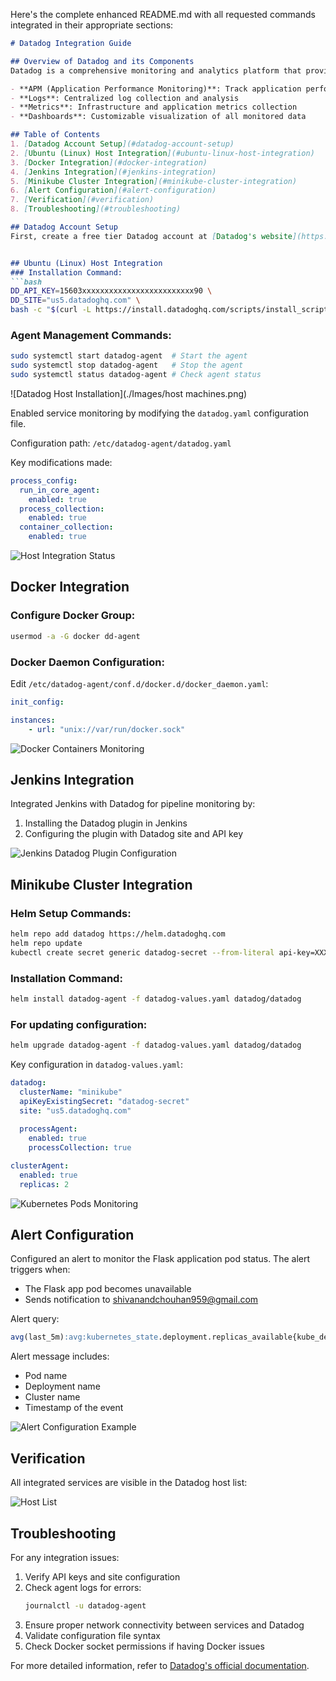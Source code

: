 Here's the complete enhanced README.md with all requested commands integrated in their appropriate sections:

```markdown
# Datadog Integration Guide

## Overview of Datadog and its Components
Datadog is a comprehensive monitoring and analytics platform that provides full-stack observability through:

- **APM (Application Performance Monitoring)**: Track application performance with distributed tracing
- **Logs**: Centralized log collection and analysis
- **Metrics**: Infrastructure and application metrics collection
- **Dashboards**: Customizable visualization of all monitored data

## Table of Contents
1. [Datadog Account Setup](#datadog-account-setup)
2. [Ubuntu (Linux) Host Integration](#ubuntu-linux-host-integration)
3. [Docker Integration](#docker-integration)
4. [Jenkins Integration](#jenkins-integration)
5. [Minikube Cluster Integration](#minikube-cluster-integration)
6. [Alert Configuration](#alert-configuration)
7. [Verification](#verification)
8. [Troubleshooting](#troubleshooting)

## Datadog Account Setup
First, create a free tier Datadog account at [Datadog's website](https://www.datadoghq.com/).


## Ubuntu (Linux) Host Integration
### Installation Command:
```bash
DD_API_KEY=15603xxxxxxxxxxxxxxxxxxxxxxxxx90 \
DD_SITE="us5.datadoghq.com" \
bash -c "$(curl -L https://install.datadoghq.com/scripts/install_script_agent7.sh)"
```

### Agent Management Commands:
```bash
sudo systemctl start datadog-agent  # Start the agent
sudo systemctl stop datadog-agent   # Stop the agent
sudo systemctl status datadog-agent # Check agent status
```

![Datadog Host Installation](./Images/host machines.png)

Enabled service monitoring by modifying the `datadog.yaml` configuration file.

Configuration path: `/etc/datadog-agent/datadog.yaml`

Key modifications made:
```yaml
process_config:
  run_in_core_agent:
    enabled: true
  process_collection:
    enabled: true
  container_collection:
    enabled: true
```

![Host Integration Status](host%20Integrations.png)

## Docker Integration
### Configure Docker Group:
```bash
usermod -a -G docker dd-agent
```

### Docker Daemon Configuration:
Edit `/etc/datadog-agent/conf.d/docker.d/docker_daemon.yaml`:
```yaml
init_config:

instances:
    - url: "unix://var/run/docker.sock"
```

![Docker Containers Monitoring](docker%20containers.png)

## Jenkins Integration
Integrated Jenkins with Datadog for pipeline monitoring by:
1. Installing the Datadog plugin in Jenkins
2. Configuring the plugin with Datadog site and API key

![Jenkins Datadog Plugin Configuration](datadog%20plugin.png)

## Minikube Cluster Integration
### Helm Setup Commands:
```bash
helm repo add datadog https://helm.datadoghq.com
helm repo update
kubectl create secret generic datadog-secret --from-literal api-key=XXXXXXXXXXXXXXXXXXXXXXXXXXXXXXXX
```

### Installation Command:
```bash
helm install datadog-agent -f datadog-values.yaml datadog/datadog
```

### For updating configuration:
```bash
helm upgrade datadog-agent -f datadog-values.yaml datadog/datadog
```

Key configuration in `datadog-values.yaml`:
```yaml
datadog:
  clusterName: "minikube"
  apiKeyExistingSecret: "datadog-secret"
  site: "us5.datadoghq.com"
  
  processAgent:
    enabled: true
    processCollection: true

clusterAgent:
  enabled: true
  replicas: 2
```

![Kubernetes Pods Monitoring](kubernetes%20pods.png)

## Alert Configuration
Configured an alert to monitor the Flask application pod status. The alert triggers when:

- The Flask app pod becomes unavailable
- Sends notification to shivanandchouhan959@gmail.com

Alert query:
```sql
avg(last_5m):avg:kubernetes_state.deployment.replicas_available{kube_deployment:flask-app, cluster:minikube} by {kube_deployment,kube_cluster_name} < 1
```

Alert message includes:
- Pod name
- Deployment name
- Cluster name
- Timestamp of the event

![Alert Configuration Example](alert-configuration.png)

## Verification
All integrated services are visible in the Datadog host list:

![Host List](host%20Integrations.png)

## Troubleshooting
For any integration issues:
1. Verify API keys and site configuration
2. Check agent logs for errors:
   ```bash
   journalctl -u datadog-agent
   ```
3. Ensure proper network connectivity between services and Datadog
4. Validate configuration file syntax
5. Check Docker socket permissions if having Docker issues

For more detailed information, refer to [Datadog's official documentation](https://docs.datadoghq.com/).
